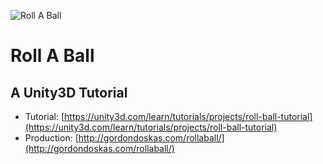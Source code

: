 ![Roll A Ball](https://s3-us-west-2.amazonaws.com/s.cdpn.io/303256/screenshot_roll-a-ball.png)

# Roll A Ball

## A Unity3D Tutorial

* Tutorial: [https://unity3d.com/learn/tutorials/projects/roll-ball-tutorial](https://unity3d.com/learn/tutorials/projects/roll-ball-tutorial)
* Production: [http://gordondoskas.com/rollaball/](http://gordondoskas.com/rollaball/)





